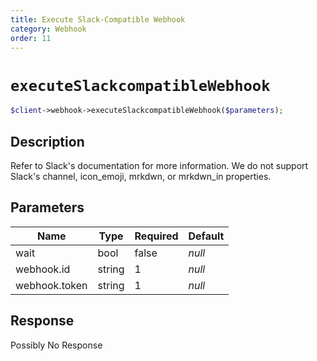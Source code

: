 ```yaml
---
title: Execute Slack-Compatible Webhook
category: Webhook
order: 11
---
```


# `executeSlackcompatibleWebhook`

```php
$client->webhook->executeSlackcompatibleWebhook($parameters);
```

## Description

Refer to Slack&#039;s documentation for more information. We do not support Slack&#039;s channel, icon_emoji, mrkdwn, or mrkdwn_in properties.

## Parameters


Name | Type | Required | Default
--- | --- | --- | ---
wait | bool | false | *null*
webhook.id | string | 1 | *null*
webhook.token | string | 1 | *null*

## Response

Possibly No Response

